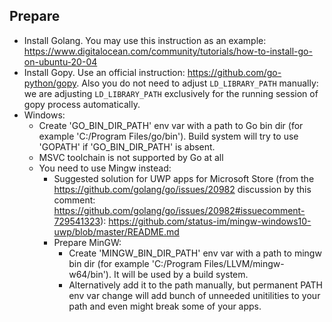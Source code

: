 ## Prepare

* Install Golang. You may use this instruction as an example: https://www.digitalocean.com/community/tutorials/how-to-install-go-on-ubuntu-20-04
* Install Gopy. Use an official instruction: https://github.com/go-python/gopy. Also you do not need to adjust `LD_LIBRARY_PATH` manually: we are adjusting `LD_LIBRARY_PATH` exclusively for the running session of gopy process automatically.
* Windows:
    * Create 'GO_BIN_DIR_PATH' env var with a path to Go bin dir (for example 'C:/Program Files/go/bin'). Build system will try to use 'GOPATH' if 'GO_BIN_DIR_PATH' is absent.
    * MSVC toolchain is not supported by Go at all
    * You need to use Mingw instead:
        * Suggested solution for UWP apps for Microsoft Store (from the https://github.com/golang/go/issues/20982 discussion by this comment: https://github.com/golang/go/issues/20982#issuecomment-729541323): https://github.com/status-im/mingw-windows10-uwp/blob/master/README.md
        * Prepare MinGW:
            * Create 'MINGW_BIN_DIR_PATH' env var with a path to mingw bin dir (for example 'C:/Program Files/LLVM/mingw-w64/bin'). It will be used by a build system. 
            * Alternatively add it to the path manually, but permanent PATH env var change will add bunch of unneeded unitilities to your path and even might break some of your apps.
